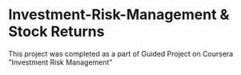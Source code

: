# Investment-Risk-Management & Stock Returns

This project was completed as a part of Guided Project on Coursera "Investment Risk Management"
